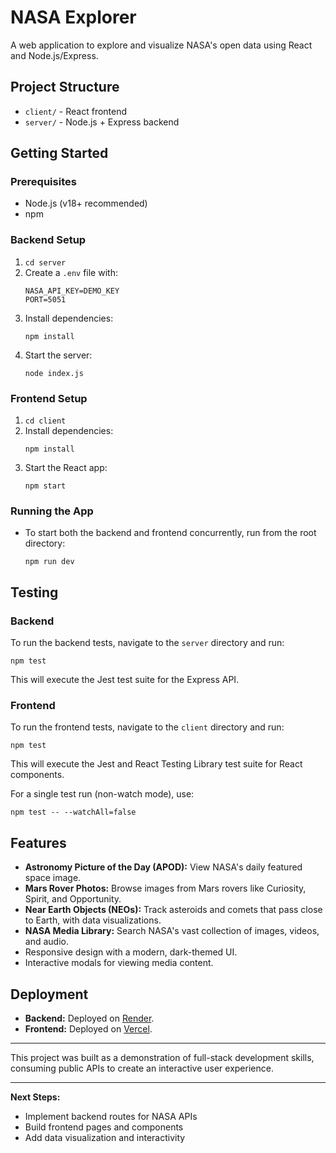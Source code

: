 # NASA Explorer

A web application to explore and visualize NASA's open data using React and Node.js/Express.

## Project Structure

- `client/` - React frontend
- `server/` - Node.js + Express backend

## Getting Started

### Prerequisites
- Node.js (v18+ recommended)
- npm

### Backend Setup
1. `cd server`
2. Create a `.env` file with:
   ```
   NASA_API_KEY=DEMO_KEY
   PORT=5051
   ```
3. Install dependencies:
   ```
   npm install
   ```
4. Start the server:
   ```
   node index.js
   ```

### Frontend Setup
1. `cd client`
2. Install dependencies:
   ```
   npm install
   ```
3. Start the React app:
   ```
   npm start
   ```

### Running the App
- To start both the backend and frontend concurrently, run from the root directory:
  ```
  npm run dev
  ```

## Testing

### Backend
To run the backend tests, navigate to the `server` directory and run:
```
npm test
```
This will execute the Jest test suite for the Express API.

### Frontend
To run the frontend tests, navigate to the `client` directory and run:
```
npm test
```
This will execute the Jest and React Testing Library test suite for React components.

For a single test run (non-watch mode), use:
```
npm test -- --watchAll=false
```

## Features
- **Astronomy Picture of the Day (APOD):** View NASA's daily featured space image.
- **Mars Rover Photos:** Browse images from Mars rovers like Curiosity, Spirit, and Opportunity.
- **Near Earth Objects (NEOs):** Track asteroids and comets that pass close to Earth, with data visualizations.
- **NASA Media Library:** Search NASA's vast collection of images, videos, and audio.
- Responsive design with a modern, dark-themed UI.
- Interactive modals for viewing media content.

## Deployment
- **Backend:** Deployed on [Render](https://render.com/).
- **Frontend:** Deployed on [Vercel](https://vercel.com/).

---

This project was built as a demonstration of full-stack development skills, consuming public APIs to create an interactive user experience.

---

**Next Steps:**
- Implement backend routes for NASA APIs
- Build frontend pages and components
- Add data visualization and interactivity 